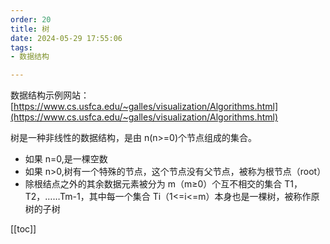 ```yaml
---
order: 20
title: 树
date: 2024-05-29 17:55:06
tags:
- 数据结构

---
```


数据结构示例网站：[https://www.cs.usfca.edu/~galles/visualization/Algorithms.html](https://www.cs.usfca.edu/~galles/visualization/Algorithms.html)

树是一种非线性的数据结构，是由 n(n>=0)个节点组成的集合。

- 如果 n=0,是一棵空数
- 如果 n>0,树有一个特殊的节点，这个节点没有父节点，被称为根节点（root）
- 除根结点之外的其余数据元素被分为 m（m≥0）个互不相交的集合 T1，T2，……Tm-1，其中每一个集合 Ti（1<=i<=m）本身也是一棵树，被称作原树的子树

<!-- more -->
[[toc]]
